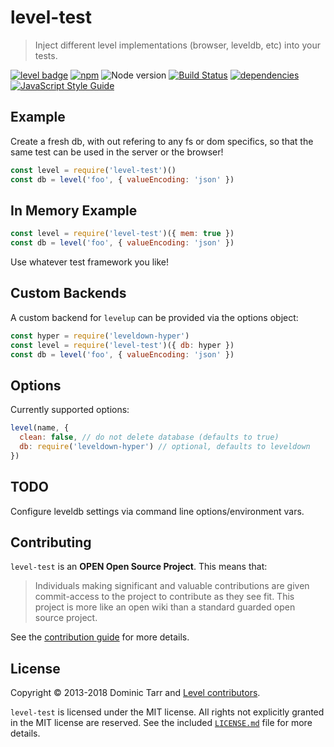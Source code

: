 # level-test

> Inject different level implementations (browser, leveldb, etc) into your tests.

[![level badge][level-badge]](https://github.com/level/awesome)
[![npm](https://img.shields.io/npm/v/level-test.svg)](https://www.npmjs.com/package/level-test)
![Node version](https://img.shields.io/node/v/level-test.svg)
[![Build Status](https://secure.travis-ci.org/Level/level-test.svg)](http://travis-ci.org/Level/level-test)
[![dependencies](https://david-dm.org/Level/level-test.svg)](https://david-dm.org/level/level-test)
[![JavaScript Style Guide](https://img.shields.io/badge/code_style-standard-brightgreen.svg)](https://standardjs.com)

## Example

Create a fresh db, with out refering to any fs or dom specifics,
so that the same test can be used in the server or the browser!

``` js
const level = require('level-test')()
const db = level('foo', { valueEncoding: 'json' })
```

## In Memory Example

``` js
const level = require('level-test')({ mem: true })
const db = level('foo', { valueEncoding: 'json' })
```

Use whatever test framework you like!

## Custom Backends

A custom backend for `levelup` can be provided via the options object:

```js
const hyper = require('leveldown-hyper')
const level = require('level-test')({ db: hyper })
const db = level('foo', { valueEncoding: 'json' })
```

## Options

Currently supported options:

``` js
level(name, {
  clean: false, // do not delete database (defaults to true)
  db: require('leveldown-hyper') // optional, defaults to leveldown
})
```

## TODO

Configure leveldb settings via command line options/environment vars.

## Contributing

`level-test` is an **OPEN Open Source Project**. This means that:

> Individuals making significant and valuable contributions are given commit-access to the project to contribute as they see fit. This project is more like an open wiki than a standard guarded open source project.

See the [contribution guide](https://github.com/Level/community/blob/master/CONTRIBUTING.md) for more details.

## License

Copyright &copy; 2013-2018 Dominic Tarr and [Level contributors](https://github.com/level/community#contributors).

`level-test` is licensed under the MIT license. All rights not explicitly granted in the MIT license are reserved. See the included [`LICENSE.md`](./LICENSE.md) file for more details.

[level-badge]: http://leveldb.org/img/badge.svg
